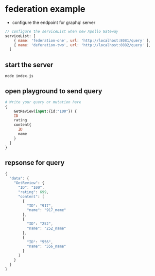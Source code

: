 # federation example

- configure the endpoint for graphql server

```js
// configure the serviceList when new Apollo Gateway
serviceList: [
    { name: 'federation-one', url: 'http://localhost:8081/query' },
    { name: 'deferation-two', url: 'http://localhost:8082/query' },
  ]
```

## start the server

```
node index.js
```

## open playground to send query 

```graphql
# Write your query or mutation here
{
 	GetReview(input:{id:"100"}) {
    ID
    rating
    content{
      ID
      name
    }
  }
}
```

## repsonse for query 

```js
{
  "data": {
    "GetReview": {
      "ID": "100",
      "rating": 699,
      "content": [
        {
          "ID": "917",
          "name": "917_name"
        },
        {
          "ID": "252",
          "name": "252_name"
        },
        {
          "ID": "556",
          "name": "556_name"
        }
      ]
    }
  }
}

```